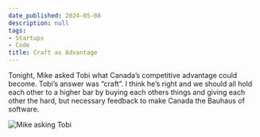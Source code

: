 ```yaml
---
date_published: 2024-05-08
description: null
tags:
- Startups
- Code
title: Craft as Advantage
---
```


Tonight, Mike asked Tobi what Canada’s competitive advantage could become. Tobi’s answer was “craft”. I think he’s right and we should all hold each other to a higher bar by buying each others things and giving each other the hard, but necessary feedback to make Canada the Bauhaus of software.

![Mike asking Tobi](https://davidhariri.micro.blog/uploads/2024/5c6dbe06c5.jpg)
